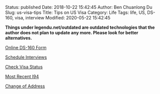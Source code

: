 Status: published
Date: 2018-10-22 15:42:45
Author: Ben Chuanlong Du
Slug: us-visa-tips
Title: Tips on US Visa
Category: Life
Tags: life, US, DS-160, visa, interview
Modified: 2020-05-22 15:42:45

**Things under legendu.net/outdated are outdated technologies that the author does not plan to update any more. Please look for better alternatives.**


[Online DS-160 Form](https://ceac.state.gov/GenNIV/common/Recovery.aspx)


[Schedule Interviews](https://cgifederal.secure.force.com/)


[Check Visa Status](https://ceac.state.gov/CEACStatTracker/Status.aspx?eQs=WwjqOlbeRYzCYubaSQI+RA==)


[Most Recent I94](https://i94.cbp.dhs.gov/I94/#/recent-search)


[Change of Address](https://egov.uscis.gov/coa/displayCOAForm.do)

